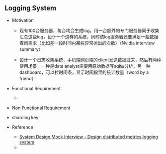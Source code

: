 ## Logging System

* Motivation

  * 现有100台服务器，每台均会生成log，用一台额外的专门服务器同于收集汇总这些log，设计一个这样的系统，同时该log服务器还要满足一些数据查询需求（比如差一段时间内某些异常抛出的次数）（Nvidia interview summary）

  * 设计一个日志收集系统，手机端网页端的client发送数据过来，然后有两种使用场景，一种是data analyst需要用原始数据写sql做分析，另一种dashboard，可以拉时间条，显示时间段里的统计数量（word by a friend）

* Functional Requirement

  * 

* Non Functional Requirement

* sharding key

* Reference

  * [System Design Mock Interview - Design distributed metrics logging system](https://www.youtube.com/watch?v=aiSoZBfFk0M)
  * 

